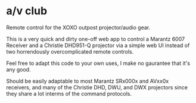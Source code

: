 # a/v club
Remote control for the XOXO outpost projector/audio gear.

This is a very quick and dirty one-off web app to control a Marantz 6007 Receiver and a Christie DHD951-Q projector via a simple web UI instead of two horrendously overcomplicated remote controls.

Feel free to adapt this code to your own uses, I make no gaurantee that it's any good.

Should be easily adaptable to most Marantz SRx000x and AVxx0x receivers, and many of the Christie DHD, DWU, and DWX projectors since they share a lot interms of the command protocols.